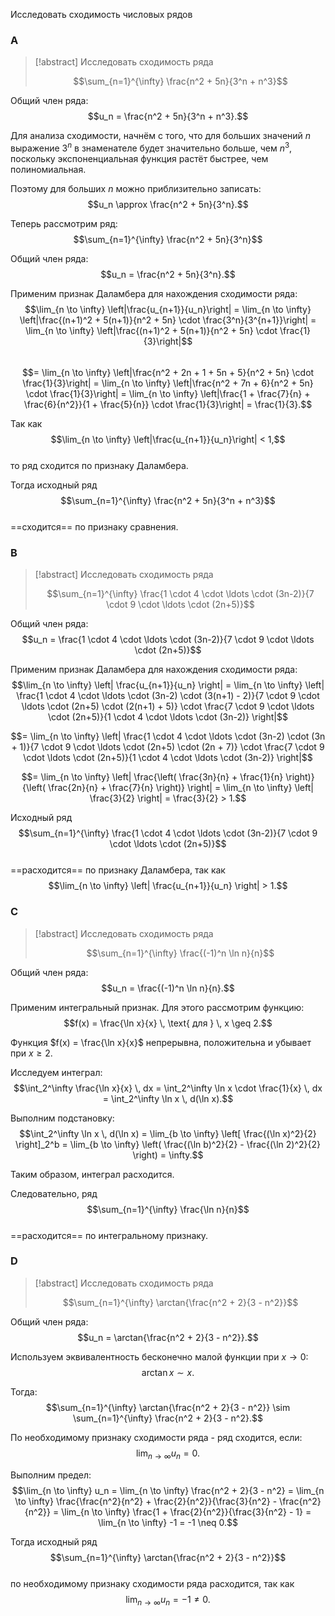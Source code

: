 Исследовать сходимость числовых рядов

### A

> [!abstract] Исследовать сходимость ряда
>
> $$\sum_{n=1}^{\infty} \frac{n^2 + 5n}{3^n + n^3}$$

Общий член ряда:  
$$u_n = \frac{n^2 + 5n}{3^n + n^3}.$$

Для анализа сходимости, начнём с того, что для больших значений $n$ выражение $3^n$ в знаменателе будет значительно больше, чем $n^3$, поскольку экспоненциальная функция растёт быстрее, чем полиномиальная.

Поэтому для больших $n$ можно приблизительно записать:  
$$u_n \approx \frac{n^2 + 5n}{3^n}.$$

Теперь рассмотрим ряд:  
$$\sum_{n=1}^{\infty} \frac{n^2 + 5n}{3^n}$$

Общий член ряда:  
$$u_n = \frac{n^2 + 5n}{3^n}.$$

Применим признак Даламбера для нахождения сходимости ряда:  
$$\lim_{n \to \infty} \left|\frac{u_{n+1}}{u_n}\right| = \lim_{n \to \infty} \left|\frac{(n+1)^2 + 5(n+1)}{n^2 + 5n} \cdot \frac{3^n}{3^{n+1}}\right| = \lim_{n \to \infty} \left|\frac{(n+1)^2 + 5(n+1)}{n^2 + 5n} \cdot \frac{1}{3}\right|$$  
$$= \lim_{n \to \infty} \left|\frac{n^2 + 2n + 1 + 5n + 5}{n^2 + 5n} \cdot \frac{1}{3}\right| = \lim_{n \to \infty} \left|\frac{n^2 + 7n + 6}{n^2 + 5n} \cdot \frac{1}{3}\right| = \lim_{n \to \infty} \left|\frac{1 + \frac{7}{n} + \frac{6}{n^2}}{1 + \frac{5}{n}} \cdot \frac{1}{3}\right| = \frac{1}{3}.$$

Так как  
$$\lim_{n \to \infty} \left|\frac{u_{n+1}}{u_n}\right| < 1,$$  
то ряд сходится по признаку Даламбера.

Тогда исходный ряд  
$$\sum_{n=1}^{\infty} \frac{n^2 + 5n}{3^n + n^3}$$  
==сходится== по признаку сравнения.

### B

> [!abstract] Исследовать сходимость ряда
>
> $$\sum_{n=1}^{\infty} \frac{1 \cdot 4 \cdot \ldots \cdot (3n-2)}{7 \cdot 9 \cdot \ldots \cdot (2n+5)}$$

Общий член ряда:  
$$u_n = \frac{1 \cdot 4 \cdot \ldots \cdot (3n-2)}{7 \cdot 9 \cdot \ldots \cdot (2n+5)}$$

Применим признак Даламбера для нахождения сходимости ряда:  
$$\lim_{n \to \infty} \left| \frac{u_{n+1}}{u_n} \right| = \lim_{n \to \infty} \left| \frac{1 \cdot 4 \cdot \ldots \cdot (3n-2) \cdot (3(n+1) - 2)}{7 \cdot 9 \cdot \ldots \cdot (2n+5) \cdot (2(n+1) + 5)} \cdot \frac{7 \cdot 9 \cdot \ldots \cdot (2n+5)}{1 \cdot 4 \cdot \ldots \cdot (3n-2)} \right|$$

$$= \lim_{n \to \infty} \left| \frac{1 \cdot 4 \cdot \ldots \cdot (3n-2) \cdot (3n + 1)}{7 \cdot 9 \cdot \ldots \cdot (2n+5) \cdot (2n + 7)} \cdot \frac{7 \cdot 9 \cdot \ldots \cdot (2n+5)}{1 \cdot 4 \cdot \ldots \cdot (3n-2)} \right|$$

$$= \lim_{n \to \infty} \left| \frac{\left( \frac{3n}{n} + \frac{1}{n} \right)}{\left( \frac{2n}{n} + \frac{7}{n} \right)} \right| = \lim_{n \to \infty} \left| \frac{3}{2} \right| = \frac{3}{2} > 1.$$

Исходный ряд  
$$\sum_{n=1}^{\infty} \frac{1 \cdot 4 \cdot \ldots \cdot (3n-2)}{7 \cdot 9 \cdot \ldots \cdot (2n+5)}$$  
==расходится== по признаку Даламбера, так как  
$$\lim_{n \to \infty} \left| \frac{u_{n+1}}{u_n} \right| > 1.$$

### C

> [!abstract] Исследовать сходимость ряда
>
> $$\sum_{n=1}^{\infty} \frac{(-1)^n \ln n}{n}$$

Общий член ряда:  
$$u_n = \frac{(-1)^n \ln n}{n}.$$

Применим интегральный признак. Для этого рассмотрим функцию:  
$$f(x) = \frac{\ln x}{x} \, \text{ для } \, x \geq 2.$$

Функция $f(x) = \frac{\ln x}{x}$ непрерывна, положительна и убывает при $x \geq 2$.

Исследуем интеграл:  
$$\int_2^\infty \frac{\ln x}{x} \, dx = \int_2^\infty \ln x \cdot \frac{1}{x} \, dx = \int_2^\infty \ln x \, d(\ln x).$$

Выполним подстановку:  
$$\int_2^\infty \ln x \, d(\ln x) = \lim_{b \to \infty} \left[ \frac{(\ln x)^2}{2} \right]_2^b = \lim_{b \to \infty} \left( \frac{(\ln b)^2}{2} - \frac{(\ln 2)^2}{2} \right) = \infty.$$

Таким образом, интеграл расходится.

Следовательно, ряд  
$$\sum_{n=1}^{\infty} \frac{\ln n}{n}$$  
==расходится== по интегральному признаку.

### D

> [!abstract] Исследовать сходимость ряда
>
> $$\sum_{n=1}^{\infty} \arctan{\frac{n^2 + 2}{3 - n^2}}$$

Общий член ряда:
$$u_n = \arctan{\frac{n^2 + 2}{3 - n^2}}.$$

Используем эквивалентность бесконечно малой функции при $x \to 0$:  
$$\arctan{x} \sim x.$$

Тогда:  
$$\sum_{n=1}^{\infty} \arctan{\frac{n^2 + 2}{3 - n^2}} \sim \sum_{n=1}^{\infty} \frac{n^2 + 2}{3 - n^2}.$$

По необходимому признаку сходимости ряда - ряд сходится, если:  
$$\lim_{n \to \infty} u_n = 0.$$

Выполним предел:  
$$\lim_{n \to \infty} u_n = \lim_{n \to \infty} \frac{n^2 + 2}{3 - n^2} = \lim_{n \to \infty} \frac{\frac{n^2}{n^2} + \frac{2}{n^2}}{\frac{3}{n^2} - \frac{n^2}{n^2}} = \lim_{n \to \infty} \frac{1 + \frac{2}{n^2}}{\frac{3}{n^2} - 1} = \lim_{n \to \infty} -1 = -1 \neq 0.$$

Тогда исходный ряд  
$$\sum_{n=1}^{\infty} \arctan{\frac{n^2 + 2}{3 - n^2}}$$  
по необходимому признаку сходимости ряда расходится, так как  
$$\lim_{n \to \infty} u_n = -1 \neq 0.$$
